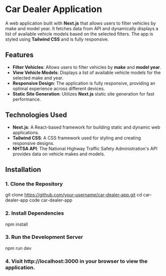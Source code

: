 # Car Dealer Application

A web application built with **Next.js** that allows users to filter vehicles by make and model year. It fetches data from API and dynamically displays a list of available vehicle models based on the selected filters. The app is styled using **Tailwind CSS** and is fully responsive.

## Features

- **Filter Vehicles**: Allows users to filter vehicles by **make** and **model year**.
- **View Vehicle Models**: Displays a list of available vehicle models for the selected make and year.
- **Responsive Design**: The application is fully responsive, providing an optimal experience across different devices.
- **Static Site Generation**: Utilizes **Next.js** static site generation for fast performance.


## Technologies Used
- **Next.js**: A React-based framework for building static and dynamic web applications.
- **Tailwind CSS**: A CSS framework used for styling and creating responsive designs.
- **NHTSA API**: The National Highway Traffic Safety Administration's API provides data on vehicle makes and models.

## Installation

### 1. Clone the Repository

git clone https://github.com/your-username/car-dealer-app.git
cd car-dealer-app
code car-dealer-app

### 2. Install Dependencies

npm install

### 3. Run the Development Server

npm run dev

### 4. Visit http://localhost:3000 in your browser to view the application.
